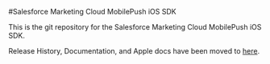 #Salesforce Marketing Cloud MobilePush iOS SDK

This is the git repository for the Salesforce Marketing Cloud MobilePush iOS SDK.<br>

Release History, Documentation, and Apple docs have been moved to <a href="https://salesforce-marketingcloud.github.io/MarketingCloudSDK-iOS/" target="_blank">here</a>.
